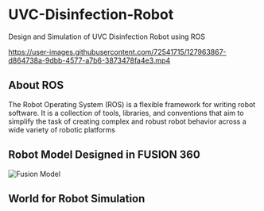 # UVC-Disinfection-Robot
Design and Simulation of UVC Disinfection Robot using ROS

https://user-images.githubusercontent.com/72541715/127963867-d864738a-9dbb-4577-a7b6-3873478fa4e3.mp4

## About ROS
The Robot Operating System (ROS) is a flexible framework for writing robot software. It is a collection of tools, libraries, and conventions that aim to simplify the task of creating complex and robust robot behavior across a wide variety of robotic platforms

## Robot Model Designed in FUSION 360

![Fusion Model](https://user-images.githubusercontent.com/72541715/127964696-bbcaf687-6e80-4ecf-94de-86eb9522bd19.png)

## World for Robot Simulation
